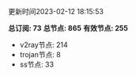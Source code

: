 更新时间2023-02-12 18:15:53

**总订阅: 73**
**总节点: 865**
**有效节点: 255**
- v2ray节点: 214
- trojan节点: 8
- ss节点: 33
